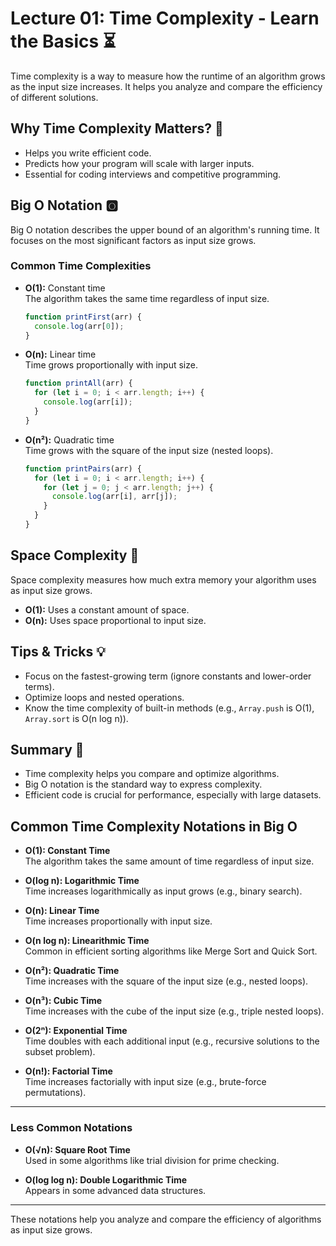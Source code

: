 # Lecture 01: Time Complexity - Learn the Basics ⏳

Time complexity is a way to measure how the runtime of an algorithm grows as the input size increases. It helps you analyze and compare the efficiency of different solutions.

## Why Time Complexity Matters? 🤔

- Helps you write efficient code.
- Predicts how your program will scale with larger inputs.
- Essential for coding interviews and competitive programming.

## Big O Notation 🅾️

Big O notation describes the upper bound of an algorithm's running time. It focuses on the most significant factors as input size grows.

### Common Time Complexities

- **O(1):** Constant time  
  The algorithm takes the same time regardless of input size.
  ```javascript
  function printFirst(arr) {
    console.log(arr[0]);
  }
  ```
- **O(n):** Linear time  
  Time grows proportionally with input size.
  ```javascript
  function printAll(arr) {
    for (let i = 0; i < arr.length; i++) {
      console.log(arr[i]);
    }
  }
  ```
- **O(n²):** Quadratic time  
  Time grows with the square of the input size (nested loops).
  ```javascript
  function printPairs(arr) {
    for (let i = 0; i < arr.length; i++) {
      for (let j = 0; j < arr.length; j++) {
        console.log(arr[i], arr[j]);
      }
    }
  }
  ```

## Space Complexity 🧠

Space complexity measures how much extra memory your algorithm uses as input size grows.

- **O(1):** Uses a constant amount of space.
- **O(n):** Uses space proportional to input size.

## Tips & Tricks 💡

- Focus on the fastest-growing term (ignore constants and lower-order terms).
- Optimize loops and nested operations.
- Know the time complexity of built-in methods (e.g., `Array.push` is O(1), `Array.sort` is O(n log n)).

## Summary 🎉

- Time complexity helps you compare and optimize algorithms.
- Big O notation is the standard way to express complexity.
- Efficient code is crucial for performance, especially with large datasets.

## Common Time Complexity Notations in Big O

- **O(1): Constant Time**  
  The algorithm takes the same amount of time regardless of input size.

- **O(log n): Logarithmic Time**  
  Time increases logarithmically as input grows (e.g., binary search).

- **O(n): Linear Time**  
  Time increases proportionally with input size.

- **O(n log n): Linearithmic Time**  
  Common in efficient sorting algorithms like Merge Sort and Quick Sort.

- **O(n²): Quadratic Time**  
  Time increases with the square of the input size (e.g., nested loops).

- **O(n³): Cubic Time**  
  Time increases with the cube of the input size (e.g., triple nested loops).

- **O(2ⁿ): Exponential Time**  
  Time doubles with each additional input (e.g., recursive solutions to the subset problem).

- **O(n!): Factorial Time**  
  Time increases factorially with input size (e.g., brute-force permutations).

---

### Less Common Notations

- **O(√n): Square Root Time**  
  Used in some algorithms like trial division for prime checking.

- **O(log log n): Double Logarithmic Time**  
  Appears in some advanced data structures.

---

These notations help you analyze and compare the efficiency of algorithms as input size grows.